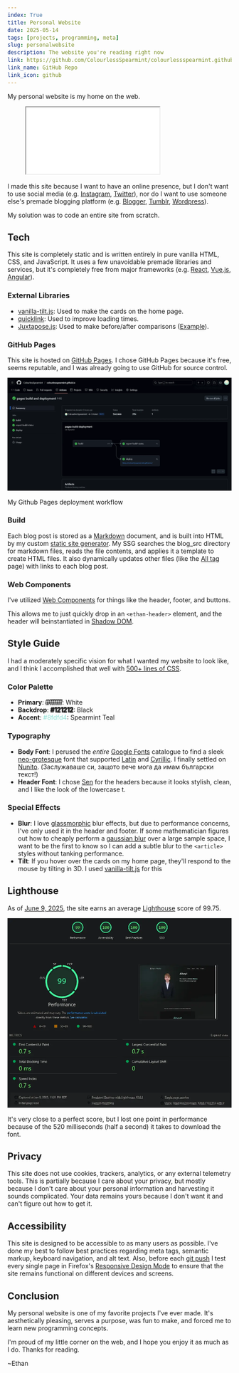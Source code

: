 ```yaml
---
index: True
title: Personal Website
date: 2025-05-14
tags: [projects, programming, meta]
slug: personalwebsite
description: The website you're reading right now
link: https://github.com/ColourlessSpearmint/colourlessspearmint.github.io
link_name: GitHub Repo
link_icon: github
---
```


My personal website is my home on the web.

<figure>
    <iframe class="homepage" src="../../index.html" loading="lazy" scrolling="no" style="pointer-events: none;"></iframe>
</figure>

I made this site because I want to have an online presence, but I don't want to use social media (e.g. [Instagram](https://www.instagram.com/), [Twitter](https://twitter.com/)), nor do I want to use someone else's premade blogging platform (e.g. [Blogger](https://www.blogger.com), [Tumblr](https://www.tumblr.com/), [Wordpress](https://wordpress.com/)).

My solution was to code an entire site from scratch.

## Tech

This site is completely static and is written entirely in pure vanilla HTML, CSS, and JavaScript. It uses a few unavoidable premade libraries and services, but it's completely free from major frameworks (e.g. [React](https://react.dev/), [Vue.js](https://vuejs.org/), [Angular](https://angular.io/)).

### External Libraries

- [vanilla-tilt.js](https://micku7zu.github.io/vanilla-tilt.js/): Used to make the cards on the home page.
- [quicklink](https://github.com/GoogleChromeLabs/quicklink): Used to improve loading times.
- [Juxtapose.js](https://github.com/NUKnightLab/juxtapose): Used to make before/after comparisons ([Example](/projects/colourlesstransformer)).

### GitHub Pages

This site is hosted on [GitHub Pages](https://pages.github.com/). I chose GitHub Pages because it's free, seems reputable, and I was already going to use GitHub for source control.

![A screenshot of my Github Pages dashboard](../../images/ghpages.webp)

My Github Pages deployment workflow

### Build

Each blog post is stored as a [Markdown](https://en.wikipedia.org/wiki/Markdown) document, and is built into HTML by my custom [static site generator](https://en.wikipedia.org/wiki/Static_site_generator). My SSG searches the blog_src directory for markdown files, reads the file contents, and applies it a template to create HTML files. It also dynamically updates other files (like the [All tag](https://colourlessspearmint.github.io/blog/all) page) with links to each blog post.

### Web Components

I've utilized [Web Components](https://developer.mozilla.org/en-US/docs/Web/API/Web_components) for things like the header, footer, and buttons.

This allows me to just quickly drop in an `<ethan-header>` element, and the header will beinstantiated in [Shadow DOM](https://developer.mozilla.org/en-US/docs/Web/API/Web_components/Using_shadow_DOM).

## Style Guide

I had a moderately specific vision for what I wanted my website to look like, and I think I accomplished that well with [500+ lines of CSS](https://github.com/ColourlessSpearmint/colourlessspearmint.github.io/blob/main/common.css).

### Color Palette

- **Primary**: <span style="color: #ffffff; text-shadow: -1px -1px 0 #000000, 1px -1px 0 #000000, -1px 1px 0 #000000, 1px 1px 0 #000000;">#ffffff</span>: White
- **Backdrop**: <span style="color: #121212; text-shadow: -1px -1px 0 #3c3c3c, 1px -1px 0 #3c3c3c, -1px 1px 0 #3c3c3c, 1px 1px 0 #3c3c3c;">#121212</span>: Black
- **Accent**: <span style="color: #8fdfd4;">#8fdfd4</span>: Spearmint Teal

### Typography

- **Body Font**: I perused the *entire* [Google Fonts](https://fonts.google.com/) catalogue to find a sleek [neo-grotesque](https://fonts.google.com/knowledge/glossary/grotesque_neo_grotesque) font that supported [Latin](https://en.wikipedia.org/wiki/Latin_script) and [Cyrillic](https://en.wikipedia.org/wiki/Cyrillic_script). I finally settled on [Nunito](https://fonts.google.com/specimen/Nunito). (Заслужаваше си, защото вече мога да имам български текст!)
- **Header Font**: I chose [Sen](https://fonts.google.com/specimen/Sen) for the headers because it looks stylish, clean, and I like the look of the lowercase t.

### Special Effects

- **Blur**: I love [glassmorphic](https://css.glass/) blur effects, but due to performance concerns, I've only used it in the header and footer. If some mathematician figures out how to cheaply perform a [gaussian blur](https://en.wikipedia.org/wiki/Gaussian_blur) over a large sample space, I want to be the first to know so I can add a subtle blur to the `<article>` styles without tanking performance.
- **Tilt**: If you hover over the cards on my home page, they'll respond to the mouse by tilting in 3D. I used [vanilla-tilt.js](https://micku7zu.github.io/vanilla-tilt.js/) for this 

## Lighthouse

As of [June 9, 2025](https://pagespeed.web.dev/analysis/https-colourlessspearmint-github-io/uxk33xj1o8?form_factor=desktop), the site earns an average [Lighthouse](https://developer.chrome.com/docs/lighthouse) score of 99.75.

![A Lighthouse analytic page showing 99 performance, 100 accessibility, 100 best practices, 100 SEO](../../images/lighthouse.webp)

It's very close to a perfect score, but I lost one point in performance because of the 520 milliseconds (half a second) it takes to download the font.

## Privacy

This site does not use cookies, trackers, analytics, or any external telemetry tools. This is partially because I care about your privacy, but mostly because I don't care about your personal information and harvesting it sounds complicated. Your data remains yours because I don't want it and can't figure out how to get it.

## Accessibility

This site is designed to be accessible to as many users as possible. I've done my best to follow best practices regarding meta tags, semantic markup, keyboard navigation, and alt text. Also, before each [git push](https://git-scm.com/docs/git-push) I test every single page in Firefox's [Responsive Design Mode](https://firefox-source-docs.mozilla.org/devtools-user/responsive_design_mode/) to ensure that the site remains functional on different devices and screens.

## Conclusion

My personal website is one of my favorite projects I've ever made. It's aesthetically pleasing, serves a purpose, was fun to make, and forced me to learn new programming concepts.

I'm proud of my little corner on the web, and I hope you enjoy it as much as I do. Thanks for reading.

~Ethan
